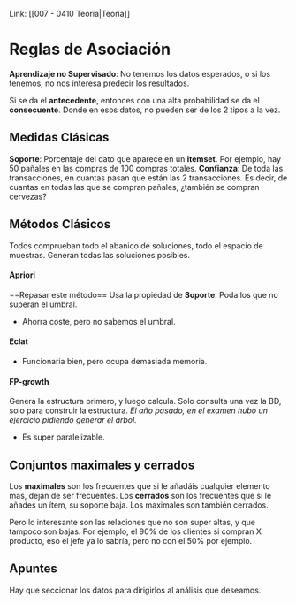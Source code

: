 Link: [[007 - 0410 Teoria|Teoría]]


# Reglas de Asociación
**Aprendizaje no Supervisado**: No tenemos los datos esperados, o si los tenemos, no nos interesa predecir los resultados.

Si se da el **antecedente**, entonces con una alta probabilidad se da el **consecuente**.
Donde en esos datos, no pueden ser de los 2 tipos a la vez.


## Medidas Clásicas
**Soporte**: Porcentaje del dato que aparece en un **itemset**. Por ejemplo, hay 50 pañales en las compras de 100 compras totales.
**Confianza**: De toda las transacciones, en cuantas pasan que están las 2 transacciones. Es decir, de cuantas en todas las que se compran pañales, ¿también se compran cervezas?

## Métodos Clásicos
Todos comprueban todo el abanico de soluciones, todo el espacio de muestras. Generan todas las soluciones posibles.
#### Apriori
==Repasar este método==
Usa la propiedad de **Soporte**. Poda los que no superan el umbral.
- Ahorra coste, pero no sabemos el umbral.

#### Eclat
- Funcionaria bien, pero ocupa demasiada memoria.
#### FP-growth
Genera la estructura primero, y luego calcula. Solo consulta una vez la BD, solo para construir la estructura.
_El año pasado, en el examen hubo un ejercicio pidiendo generar el árbol._
- Es super paralelizable.

## Conjuntos maximales y cerrados 
Los **maximales** son los frecuentes que si le añadáis cualquier elemento mas, dejan de ser frecuentes.
Los **cerrados** son los frecuentes que si le añades un ítem, su soporte baja. Los maximales son también cerrados.

Pero lo interesante son las relaciones que no son super altas, y que tampoco son bajas. Por ejemplo, el 90% de los clientes si compran X producto, eso el jefe ya lo sabría, pero no con el 50% por ejemplo.


## Apuntes
Hay que seccionar los datos para dirigirlos al análisis que deseamos.
